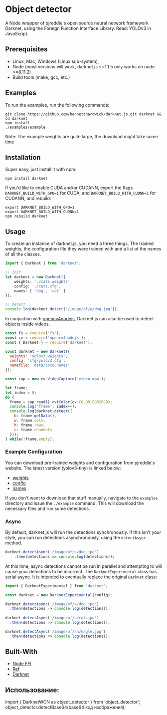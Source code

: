 # Object detector
A Node wrapper of pjreddie's open source neural network framework Darknet, using the Foreign Function Interface Library. Read: YOLOv3 in JavaScript.

## Prerequisites
- Linux, Mac, Windows (Linux sub-system),
- Node (most versions will work, darknet.js <=1.1.5 only works on node <=8.11.2)
- Build tools (make, gcc, etc.)

## Examples
To run the examples, run the following commands:
```
git clone https://github.com/bennetthardwick/darknet.js.git darknet && cd darknet
npm install
./examples/example
```
Note: The example weights are quite large, the download might take some time

## Installation
Super easy, just install it with npm:
```
npm install darknet
```
If you'd like to enable CUDA and/or CUDANN, export the flags `DARKNET_BUILD_WITH_GPU=1` for CUDA, and `DARKNET_BUILD_WITH_CUDNN=1` for CUDANN, and rebuild:
```
export DARKNET_BUILD_WITH_GPU=1
export DARKNET_BUILD_WITH_CUDNN=1
npm rebuild darknet
```

## Usage
To create an instance of darknet.js, you need a three things. The trained weights, the configuration file they were trained with and a list of the names of all the classes.
```typescript
import { Darknet } from 'darknet';

// Init
let darknet = new Darknet({
    weights: './cats.weights',
    config: './cats.cfg',
    names: [ 'dog', 'cat' ]
});

// Detect
console.log(darknet.detect('/image/of/a/dog.jpg'));
```

In conjuction with [opencv4nodejs](https://github.com/justadudewhohacks/opencv4nodejs), Darknet.js can also be used to detect objects inside videos.
```javascript
const fs = require('fs');
const cv = require('opencv4nodejs');
const { Darknet } = require('darknet');

const darknet = new Darknet({
  weights: 'yolov3.weights',
  config: 'cfg/yolov3.cfg',
  namefile: 'data/coco.names'
});

const cap = new cv.VideoCapture('video.mp4');

let frame;
let index = 0;
do {
  frame = cap.read().cvtColor(cv.COLOR_BGR2RGB);
  console.log('frame', index++); 
  console.log(darknet.detect({
    b: frame.getData(),
    w: frame.cols,
    h: frame.rows,
    c: frame.channels
  }));
} while(!frame.empty);
```

### Example Configuration
You can download pre-trained weights and configuration from pjreddie's website. The latest version (yolov3-tiny) is linked below: 
- [weights](https://pjreddie.com/media/files/yolov3-tiny.weights)
- [config](https://github.com/pjreddie/darknet/blob/master/cfg/yolov3-tiny.cfg)
- [names](https://raw.githubusercontent.com/pjreddie/darknet/master/data/coco.names)

If you don't want to download that stuff manually, navigate to the `examples` directory and issue the `./example` command. This will download the necessary files and run some detections.

### Async
By default, darknet.js will run the detections synchronously. If this isn't your style, you can run detections asynchronously, using the `detectAsync` method. 
```typescript
darknet.detectAsync('/image/of/a/dog.jpg')
    .then(detections => console.log(detections));
```
At this time, async detections cannot be run in parallel and attempting to will cause your detections to be incorrect. The `DarknetExperimental` class has serial async. It is intended to eventually replace the original `Darknet` class:
```typescript
import { DarknetExperimental } from 'darknet';

const darknet = new DarknetExperimental(config);

darknet.detectAsync('/image/of/a/dog.jpg')
  .then(detections => console.log(detections));
  
darknet.detectAsync('/image/of/a/cat.jpg')
  .then(detections => console.log(detections));

darknet.detectAsync('/image/of/an/eagle.jpg')
  .then(detections => console.log(detections));
```
## Built-With
- [Node FFI](https://github.com/node-ffi/node-ffi)
- [Ref](https://github.com/TooTallNate/ref)
- [Darknet](https://github.com/pjreddie/darknet)

## Использование:
import { DarknetWCN as object_detector } from 'object_detector';
object_detector.detectBase64(base64 код изображения);
